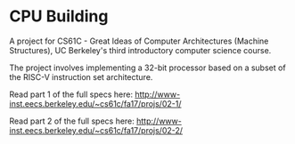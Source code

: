 # CPU Building

A project for CS61C - Great Ideas of Computer Architectures (Machine Structures), UC Berkeley's third introductory computer science course.

The project involves implementing a 32-bit processor based on a subset of the RISC-V instruction set architecture.

Read part 1 of the full specs here: http://www-inst.eecs.berkeley.edu/~cs61c/fa17/projs/02-1/

Read part 2 of the full specs here: http://www-inst.eecs.berkeley.edu/~cs61c/fa17/projs/02-2/
